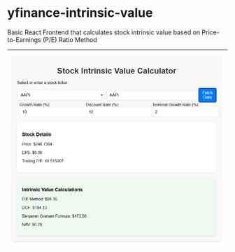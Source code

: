 # yfinance-intrinsic-value

Basic React Frontend that calculates stock intrinsic value based on Price-to-Earnings (P/E) Ratio Method

-----------------------------------------------------------------------------------------------------
![alt text](https://github.com/jmendes477/yfinance-intrinsic-value/blob/main/img/example_2.png?raw=true)

